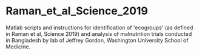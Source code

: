 # Raman_et_al_Science_2019
Matlab scripts and instructions for identification of 'ecogroups' (as defined in Raman et al, Science 2019) and analysis of malnutrition trials conducted in Bangladesh by lab of Jeffrey Gordon, Washington University School of Medicine.
